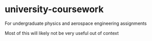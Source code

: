 # university-coursework
For undergraduate physics and aerospace engineering assignments

Most of this will likely not be very useful out of context
